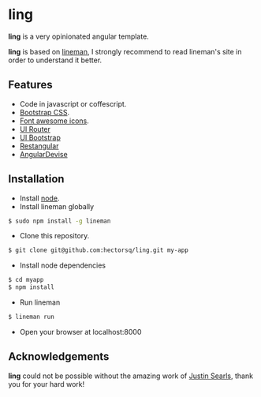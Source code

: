# ling

**ling** is a very opinionated angular template.

**ling** is based on [lineman](https://github.com/linemanjs/lineman/),
I strongly recommend to read lineman's site in order to understand it better.

## Features

* Code in javascript or coffescript.
* [Bootstrap CSS](http://getbootstrap.com/).
* [Font awesome icons](http://fortawesome.github.io/Font-Awesome/).
* [UI Router](https://github.com/angular-ui/ui-router)
* [UI Bootstrap](http://angular-ui.github.io/bootstrap/)
* [Restangular](https://github.com/mgonto/restangular)
* [AngularDevise](https://github.com/cloudspace/angular_devise)

## Installation

* Install [node](http://nodejs.org/).
* Install lineman globally
```bash
$ sudo npm install -g lineman
```
* Clone this repository.
```bash
$ git clone git@github.com:hectorsq/ling.git my-app
```
* Install node dependencies
```bash
$ cd myapp
$ npm install
```
* Run lineman
```bash
$ lineman run
```
* Open your browser at localhost:8000

## Acknowledgements

**ling** could not be possible without the amazing work of
[Justin Searls](https://github.com/searls), thank you for your hard work!
